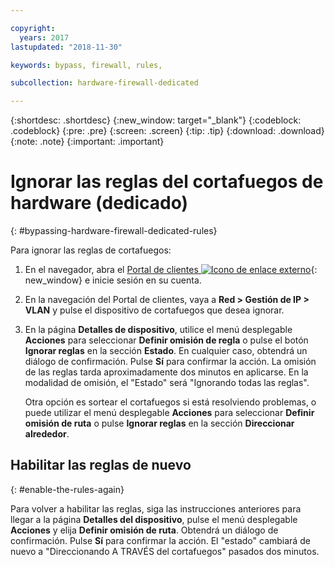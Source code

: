 ```yaml
---

copyright:
  years: 2017
lastupdated: "2018-11-30"

keywords: bypass, firewall, rules,

subcollection: hardware-firewall-dedicated

---
```


{:shortdesc: .shortdesc}
{:new_window: target="_blank"}
{:codeblock: .codeblock}
{:pre: .pre}
{:screen: .screen}
{:tip: .tip}
{:download: .download}
{:note: .note}
{:important: .important}

# Ignorar las reglas del cortafuegos de hardware (dedicado)
{: #bypassing-hardware-firewall-dedicated-rules}

Para ignorar las reglas de cortafuegos:

1. En el navegador, abra el [Portal de clientes ![Icono de enlace externo](../../icons/launch-glyph.svg "Icono de enlace externo")](https://control.softlayer.com/){: new_window} e inicie sesión en su cuenta.
2. En la navegación del Portal de clientes, vaya a **Red > Gestión de IP > VLAN** y pulse el dispositivo de cortafuegos que desea ignorar.
3. En la página **Detalles de dispositivo**, utilice el menú desplegable **Acciones** para seleccionar **Definir omisión de regla** o pulse el botón **Ignorar reglas** en la sección **Estado**. En cualquier caso, obtendrá un diálogo de confirmación. Pulse **Sí** para confirmar la acción. La omisión de las reglas tarda aproximadamente dos minutos en aplicarse. En la modalidad de omisión, el "Estado" será "Ignorando todas las reglas".

	Otra opción es sortear el cortafuegos si está resolviendo problemas, o puede utilizar el menú desplegable **Acciones** para seleccionar **Definir omisión de ruta** o pulse **Ignorar reglas** en la sección **Direccionar alrededor**.

## Habilitar las reglas de nuevo
{: #enable-the-rules-again}

Para volver a habilitar las reglas, siga las instrucciones anteriores para llegar a la página **Detalles del dispositivo**, pulse el menú desplegable **Acciones** y elija **Definir omisión de ruta**. Obtendrá un diálogo de confirmación. Pulse **Sí** para confirmar la acción. El "estado" cambiará de nuevo a "Direccionando A TRAVÉS del cortafuegos" pasados dos minutos.
